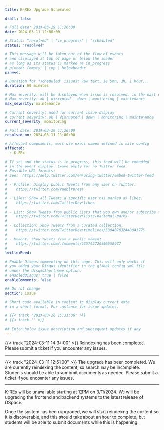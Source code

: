 ```yaml
---
title: K-REx Upgrade Scheduled

draft: false

# Full date: 2019-03-29 17:26:09
date: 2024-03-11 12:00:00

# Status: "resolved" | "in_progress" | "scheduled"
status: "resolved"

# This message will be taken out of the flow of events
# and displayed at top of page or below the header
# as long as its status is marked as in_progress
# pinned: (empty) | top | belowheader
pinned:

# Duration for "scheduled" issues: Raw text, ie 5mn, 1h, 1 hour,..
duration: 60 minutes

# Max severity: will be displayed when issue is resolved, in the past events section
# Max_severity: ok | disrupted | down | monitoring | maintenance
max_severity: maintenance

# Current severity: used for current issue display
# current_severity: ok | disrupted | down | monitoring | maintenance
current_severity: monitoring

# Full date: 2019-03-29 17:26:09
resolved_on: 2024-03-11 13:00:00

# Affected components, must use exact names defined in site config
affected:
  - K-REx

# If set and the status is in_progress, this feed will be embedded
# in the event display. Leave empty for no Twitter feed.
# Possible URL formats:
# See:  https://help.twitter.com/en/using-twitter/embed-twitter-feed
#
# - Profile: Display public Tweets from any user on Twitter:
#    https://twitter.com/weeblrpress
#
# - Likes: Show all Tweets a specific user has marked as likes.
#    https://twitter.com/TwitterDev/likes
#
# - List: Show Tweets from public Lists that you own and/or subscribe to.
#    https://twitter.com/TwitterDev/lists/national-parks
#
# - Collection: Show Tweets from a curated collection.
#    https://twitter.com/TwitterDev/timelines/539487832448843776
#
# - Moment: Show Tweets from a public moment.
#    https://twitter.com/i/moments/625792726546558977
#
twitterFeed:

# Enable Disqus commenting on this page. This will only works if 
# you added your Disqus identifier in the global config.yml file
# under the disqusShortname option.
# enabledDisqus: true | false
enableComments: false

## Do not change
section: issue

# Short code available in content to display current date
# in a short format. For instance for issue updates.

# {{< track "2019-03-26 15:31:06" >}}
# {{< track "" >}}

## Enter below issue description and subsequent updates if any
---
```

{{< track "2024-03-11 14:34:00" >}}
Reindexing has been completed. Please submit a ticket if you encounter any issues.
<hr />
{{< track "2024-03-11 12:51:00" >}}
The upgrade has been completed. We are currently reindexing the content, so search may be incomplete. Students should be able to sumbmit documents as needed. Please submit a ticket if you encounter any issues.
<hr />

K-REx will be unavailable starting at 12PM on 3/11/2024. We will be upgrading the frontend and backend systems to the latest release of DSpace. 

Once the system has been upgraded, we will start reindexing the content so it is discoverable, and this should take about an hour to complete, but students will be able to submit documents while this is happening. 
